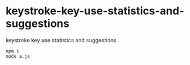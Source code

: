 # keystroke-key-use-statistics-and-suggestions
keystroke key use statistics and suggestions

``` 
npm i
node a.js
```
